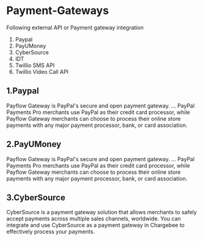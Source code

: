 # Payment-Gateways

Following external API or Payment gateway integration
1. Paypal
2. PayUMoney
3. CyberSource
4. IDT
5. Twillio SMS API
6. Twillio Video Call API


## 1.Paypal

Payflow Gateway is PayPal's secure and open payment gateway. ... PayPal Payments Pro merchants use PayPal as their credit card processor, while Payflow Gateway merchants can choose to process their online store payments with any major payment processor, bank, or card association.


## 2.PayUMoney

Payflow Gateway is PayPal's secure and open payment gateway. ... PayPal Payments Pro merchants use PayPal as their credit card processor, while Payflow Gateway merchants can choose to process their online store payments with any major payment processor, bank, or card association.


## 3.CyberSource

CyberSource is a payment gateway solution that allows merchants to safely accept payments across multiple sales channels, worldwide. You can integrate and use CyberSource as a payment gateway in Chargebee to effectively process your payments.
